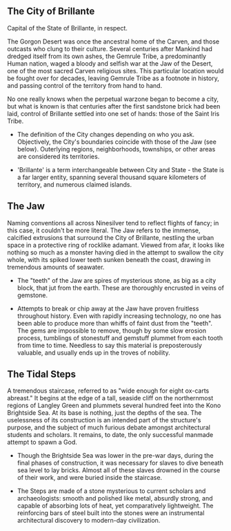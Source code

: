 ## The City of Brillante
Capital of the State of Brillante, in respect.

The Gorgon Desert was once the ancestral home of the Carven, and those outcasts who clung to their culture. Several centuries after Mankind had dredged itself from its own ashes, the Gemrule Tribe, a predominantly Human nation, waged a bloody and selfish war at the Jaw of the Desert, one of the most sacred Carven religious sites. This particular location would be fought over for decades, leaving Gemrule Tribe as a footnote in history, and passing control of the territory from hand to hand.

No one really knows when the perpetual warzone began to become a city, but what is known is that centuries after the first sandstone brick had been laid, control of Brillante settled into one set of hands: those of the Saint Iris Tribe.

 * The definition of the City changes depending on who you ask. Objectively, the City's boundaries coincide with those of the Jaw (see below). Outerlying regions, neighborhoods, townships, or other areas are considered its territories.

 * 'Brillante' is a term interchangeable between City and State - the State is a far larger entity, spanning several thousand square kilometers of territory, and numerous claimed islands.

## The Jaw
Naming conventions all across Ninesilver tend to reflect flights of fancy; in this case, it couldn't be more literal. The Jaw refers to the immense, calcified extrusions that surround the City of Brillante, nestling the urban space in a protective ring of rocklike adamant. Viewed from afar, it looks like nothing so much as a monster having died in the attempt to swallow the city whole, with its spiked lower teeth sunken beneath the coast, drawing in tremendous amounts of seawater.

 * The "teeth" of the Jaw are spires of mysterious stone, as big as a city block, that jut from the earth. These are thoroughly encrusted in veins of gemstone.

 * Attempts to break or chip away at the Jaw have proven fruitless throughout history. Even with rapidly increasing technology, no one has been able to produce more than whiffs of faint dust from the "teeth". The gems are impossible to remove, though by some slow erosion process, tumblings of stonestuff and gemstuff plummet from each tooth from time to time. Needless to say this material is preposterously valuable, and usually ends up in the troves of nobility.

## The Tidal Steps
A tremendous staircase, referred to as "wide enough for eight ox-carts abreast." It begins at the edge of a tall, seaside cliff on the northernmost regions of Langley Green and plummets several hundred feet into the Kono Brightside Sea. At its base is nothing, just the depths of the sea. The uselessness of its construction is an intended part of the structure's purpose, and the subject of much furious debate amongst architectural students and scholars. It remains, to date, the only successful manmade attempt to spawn a God.

 * Though the Brightside Sea was lower in the pre-war days, during the final phases of construction, it was necessary for slaves to dive beneath sea level to lay bricks. Almost all of these slaves drowned in the course of their work, and were buried inside the staircase.

 * The Steps are made of a stone mysterious to current scholars and archaeologists: smooth and polished like metal, absurdly strong, and capable of absorbing lots of heat, yet comparatively lightweight. The reinforcing bars of steel built into the stones were an instrumental architectural discovery to modern-day civilization.